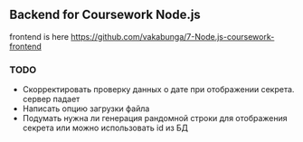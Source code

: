 ## Backend for Coursework Node.js

frontend is here https://github.com/vakabunga/7-Node.js-coursework-frontend

### TODO

- Скорректировать проверку данных о дате при отображении секрета. сервер падает
- Написать опцию загрузки файла
- Подумать нужна ли генерация рандомной строки для отображения секрета или можно использовать id из БД
